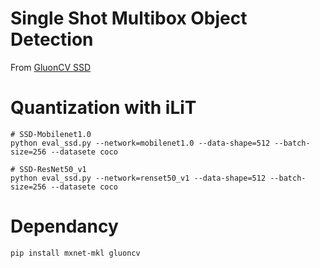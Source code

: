 # Single Shot Multibox Object Detection

From [GluonCV SSD](https://github.com/dmlc/gluon-cv/blob/master/scripts/detection/ssd/eval_ssd.py)


# Quantization with iLiT
```
# SSD-Mobilenet1.0
python eval_ssd.py --network=mobilenet1.0 --data-shape=512 --batch-size=256 --datasete coco

# SSD-ResNet50_v1
python eval_ssd.py --network=renset50_v1 --data-shape=512 --batch-size=256 --datasete coco
```

# Dependancy

```
pip install mxnet-mkl gluoncv

```